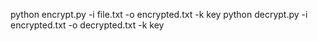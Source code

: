 python encrypt.py -i file.txt -o encrypted.txt -k key
python decrypt.py -i encrypted.txt -o decrypted.txt -k key 
